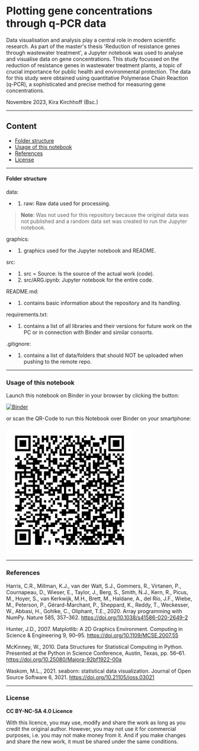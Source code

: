 # Plotting gene concentrations through q-PCR data

Data visualisation and analysis play a central role in modern scientific research. As part of the master's thesis 
'Reduction of resistance genes through wastewater treatment', a Jupyter notebook was used to analyse and visualise data 
on gene concentrations. This study focussed on the reduction of resistance genes in wastewater treatment plants, a topic 
of crucial importance for public health and environmental protection. The data for this study were obtained using 
quantitative Polymerase Chain Reaction (q-PCR), a sophisticated and precise method for measuring gene concentrations.

Novembre 2023, Kira Kirchhoff (Bsc.)

***

## Content

* [Folder structure](#folderstructure)
* [Usage of this notebook](#usage-of-this-notebook)
* [References](#references)
* [License](#license)

***

#### Folder structure

data:
* 1. raw: Raw data used for processing.

> **Note**: Was not used for this repository because the original data was not published and a random data set was created to run the Jupyter notebook.

graphics: 
* 1. graphics used for the Jupyter notebook and README.

src:
* 1. src = Source: Is the source of the actual work (code).
* 2. src/ARG.ipynb: Jupyter notebook for the entire code.

README.md:
* 1. contains basic information about the repository and its handling.

requirements.txt:
* 1. contains a list of all libraries and their versions for future work on the PC or in connection with Binder and similar consorts.

.gitignore:
* 1. contains a list of data/folders that should NOT be uploaded when pushing to the remote repo.

***

### Usage of this notebook

Launch this notebook on Binder in your browser by clicking the button:

[![Binder](https://mybinder.org/badge_logo.svg)](https://mybinder.org/v2/gh/tmwProjects/Master_Kira/HEAD?labpath=src%2FARG.ipynb)

or scan the QR-Code to run this Notebook over Binder on your smartphone:

![Binder-QR](https://raw.githubusercontent.com/tmwProjects/Master_Kira/master/grafics/kira_master.png)

***

### References

Harris, C.R., Millman, K.J., van der Walt, S.J., Gommers, R., Virtanen, P., Cournapeau, D., Wieser, E., Taylor, J., Berg, S., Smith, N.J., Kern, R., Picus, M., Hoyer, S., van Kerkwijk, M.H., Brett, M., Haldane, A., del Río, J.F., Wiebe, M., Peterson, P., Gérard-Marchant, P., Sheppard, K., Reddy, T., Weckesser, W., Abbasi, H., Gohlke, C., Oliphant, T.E., 2020. Array programming with NumPy. Nature 585, 357–362. https://doi.org/10.1038/s41586-020-2649-2

Hunter, J.D., 2007. Matplotlib: A 2D Graphics Environment. Computing in Science & Engineering 9, 90–95. https://doi.org/10.1109/MCSE.2007.55

McKinney, W., 2010. Data Structures for Statistical Computing in Python. Presented at the Python in Science Conference, Austin, Texas, pp. 56–61. https://doi.org/10.25080/Majora-92bf1922-00a

Waskom, M.L., 2021. seaborn: statistical data visualization. Journal of Open Source Software 6, 3021. https://doi.org/10.21105/joss.03021


***

### License

**CC BY-NC-SA 4.0 Licence**

With this licence, you may use, modify and share the work as long as you credit the original author. However, you may 
not use it for commercial purposes, i.e. you may not make money from it. And if you make changes and share the new work, 
it must be shared under the same conditions.